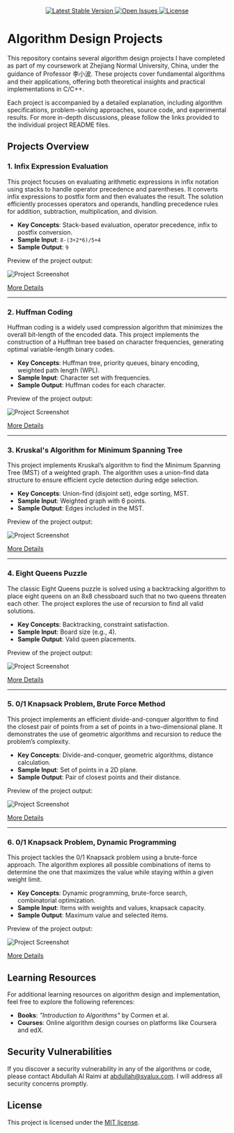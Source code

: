 <p align="center">
  <a href="https://github.com/Al-rimi/Algorithm-design/releases">
    <img src="https://img.shields.io/github/v/release/Al-rimi/Algorithm-design" alt="Latest Stable Version">
  </a>
  <a href="https://github.com/Al-rimi/Algorithm-design/issues">
    <img src="https://img.shields.io/github/issues/Al-rimi/Algorithm-design" alt="Open Issues">
  </a>
  <a href="https://opensource.org/licenses/MIT">
    <img src="https://img.shields.io/badge/license-MIT-blue.svg" alt="License">
  </a>
</p>



# Algorithm Design Projects

This repository contains several algorithm design projects I have completed as part of my coursework at Zhejiang Normal University, China, under the guidance of Professor 李小波. These projects cover fundamental algorithms and their applications, offering both theoretical insights and practical implementations in C/C++.

Each project is accompanied by a detailed explanation, including algorithm specifications, problem-solving approaches, source code, and experimental results. For more in-depth discussions, please follow the links provided to the individual project README files.

## Projects Overview

### 1. Infix Expression Evaluation
This project focuses on evaluating arithmetic expressions in infix notation using stacks to handle operator precedence and parentheses. It converts infix expressions to postfix form and then evaluates the result. The solution efficiently processes operators and operands, handling precedence rules for addition, subtraction, multiplication, and division.

- **Key Concepts**: Stack-based evaluation, operator precedence, infix to postfix conversion.
- **Sample Input**: `8-(3+2*6)/5+4`
- **Sample Output**: `9`

Preview of the project output:

![Project Screenshot](Infix-Expression-Evaluation/Screenshot.png)

[More Details](Infix-Expression-Evaluation)

---

### 2. Huffman Coding
Huffman coding is a widely used compression algorithm that minimizes the overall bit-length of the encoded data. This project implements the construction of a Huffman tree based on character frequencies, generating optimal variable-length binary codes.

- **Key Concepts**: Huffman tree, priority queues, binary encoding, weighted path length (WPL).
- **Sample Input**: Character set with frequencies.
- **Sample Output**: Huffman codes for each character.

Preview of the project output:

![Project Screenshot](Huffman-coding/Screenshot.png)

[More Details](Huffman-coding)

---

### 3. Kruskal's Algorithm for Minimum Spanning Tree
This project implements Kruskal’s algorithm to find the Minimum Spanning Tree (MST) of a weighted graph. The algorithm uses a union-find data structure to ensure efficient cycle detection during edge selection.

- **Key Concepts**: Union-find (disjoint set), edge sorting, MST.
- **Sample Input**: Weighted graph with 6 points.
- **Sample Output**: Edges included in the MST.

Preview of the project output:

![Project Screenshot](Kruskal-Algorithm-Minimum-Spanning-Tree/Screenshot.png)

[More Details](Kruskal-Algorithm-Minimum-Spanning-Tree)

---

### 4. Eight Queens Puzzle
The classic Eight Queens puzzle is solved using a backtracking algorithm to place eight queens on an 8x8 chessboard such that no two queens threaten each other. The project explores the use of recursion to find all valid solutions.

- **Key Concepts**: Backtracking, constraint satisfaction.
- **Sample Input**: Board size (e.g., 4).
- **Sample Output**: Valid queen placements.

Preview of the project output:

![Project Screenshot](Eight-queens-Puzzle/Screenshot.png)

[More Details](Eight-queens-Puzzle)

---

### 5. 0/1 Knapsack Problem, Brute Force Method
This project implements an efficient divide-and-conquer algorithm to find the closest pair of points from a set of points in a two-dimensional plane. It demonstrates the use of geometric algorithms and recursion to reduce the problem’s complexity.

- **Key Concepts**: Divide-and-conquer, geometric algorithms, distance calculation.
- **Sample Input**: Set of points in a 2D plane.
- **Sample Output**: Pair of closest points and their distance.

Preview of the project output:

![Project Screenshot](Knapsack-Problem-Brute-Force-Method/Screenshot.png)

[More Details](Knapsack-Problem-Brute-Force-Method)

---

### 6. 0/1 Knapsack Problem, Dynamic Programming
This project tackles the 0/1 Knapsack problem using a brute-force approach. The algorithm explores all possible combinations of items to determine the one that maximizes the value while staying within a given weight limit.

- **Key Concepts**: Dynamic programming, brute-force search, combinatorial optimization.
- **Sample Input**: Items with weights and values, knapsack capacity.
- **Sample Output**: Maximum value and selected items.

Preview of the project output:

![Project Screenshot](Knapsack-Problem-Dynamic-Programming/Screenshot.png)

[More Details](Knapsack-Problem-Dynamic-Programming)


## Learning Resources
For additional learning resources on algorithm design and implementation, feel free to explore the following references:

- **Books**: *"Introduction to Algorithms"* by Cormen et al.
- **Courses**: Online algorithm design courses on platforms like Coursera and edX.

## Security Vulnerabilities
If you discover a security vulnerability in any of the algorithms or code, please contact Abdullah Al Raimi at [abdullah@syalux.com](mailto:abdullah@syalux.com). I will address all security concerns promptly.

## License
This project is licensed under the [MIT license](LICENSE).
